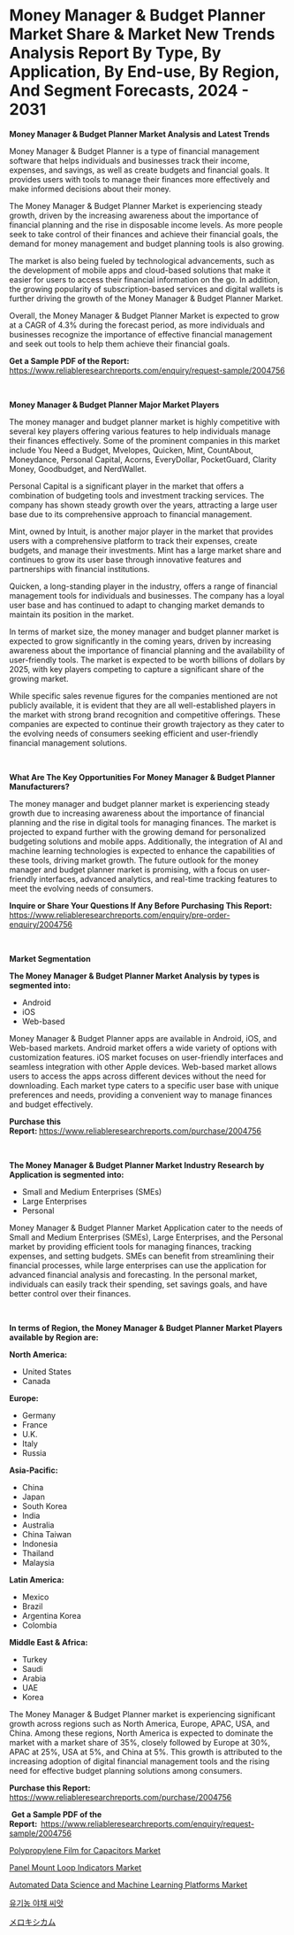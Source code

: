 <p><h1>Money Manager & Budget Planner Market Share & Market New Trends Analysis Report By Type, By Application, By End-use, By Region, And Segment Forecasts, 2024 - 2031</h1></p><p><strong>Money Manager & Budget Planner Market Analysis and Latest Trends</strong></p>
<p><p>Money Manager & Budget Planner is a type of financial management software that helps individuals and businesses track their income, expenses, and savings, as well as create budgets and financial goals. It provides users with tools to manage their finances more effectively and make informed decisions about their money.</p><p>The Money Manager & Budget Planner Market is experiencing steady growth, driven by the increasing awareness about the importance of financial planning and the rise in disposable income levels. As more people seek to take control of their finances and achieve their financial goals, the demand for money management and budget planning tools is also growing.</p><p>The market is also being fueled by technological advancements, such as the development of mobile apps and cloud-based solutions that make it easier for users to access their financial information on the go. In addition, the growing popularity of subscription-based services and digital wallets is further driving the growth of the Money Manager & Budget Planner Market.</p><p>Overall, the Money Manager & Budget Planner Market is expected to grow at a CAGR of 4.3% during the forecast period, as more individuals and businesses recognize the importance of effective financial management and seek out tools to help them achieve their financial goals.</p></p>
<p><strong>Get a Sample PDF of the Report:&nbsp;</strong> <a href="https://www.reliableresearchreports.com/enquiry/request-sample/2004756">https://www.reliableresearchreports.com/enquiry/request-sample/2004756</a></p>
<p>&nbsp;</p>
<p><strong>Money Manager & Budget Planner Major Market Players</strong></p>
<p><p>The money manager and budget planner market is highly competitive with several key players offering various features to help individuals manage their finances effectively. Some of the prominent companies in this market include You Need a Budget, Mvelopes, Quicken, Mint, CountAbout, Moneydance, Personal Capital, Acorns, EveryDollar, PocketGuard, Clarity Money, Goodbudget, and NerdWallet.</p><p>Personal Capital is a significant player in the market that offers a combination of budgeting tools and investment tracking services. The company has shown steady growth over the years, attracting a large user base due to its comprehensive approach to financial management.</p><p>Mint, owned by Intuit, is another major player in the market that provides users with a comprehensive platform to track their expenses, create budgets, and manage their investments. Mint has a large market share and continues to grow its user base through innovative features and partnerships with financial institutions.</p><p>Quicken, a long-standing player in the industry, offers a range of financial management tools for individuals and businesses. The company has a loyal user base and has continued to adapt to changing market demands to maintain its position in the market.</p><p>In terms of market size, the money manager and budget planner market is expected to grow significantly in the coming years, driven by increasing awareness about the importance of financial planning and the availability of user-friendly tools. The market is expected to be worth billions of dollars by 2025, with key players competing to capture a significant share of the growing market.</p><p>While specific sales revenue figures for the companies mentioned are not publicly available, it is evident that they are all well-established players in the market with strong brand recognition and competitive offerings. These companies are expected to continue their growth trajectory as they cater to the evolving needs of consumers seeking efficient and user-friendly financial management solutions.</p></p>
<p>&nbsp;</p>
<p><strong>What Are The Key Opportunities For Money Manager & Budget Planner Manufacturers?</strong></p>
<p><p>The money manager and budget planner market is experiencing steady growth due to increasing awareness about the importance of financial planning and the rise in digital tools for managing finances. The market is projected to expand further with the growing demand for personalized budgeting solutions and mobile apps. Additionally, the integration of AI and machine learning technologies is expected to enhance the capabilities of these tools, driving market growth. The future outlook for the money manager and budget planner market is promising, with a focus on user-friendly interfaces, advanced analytics, and real-time tracking features to meet the evolving needs of consumers.</p></p>
<p><strong>Inquire or Share Your Questions If Any Before Purchasing This Report:</strong> <a href="https://www.reliableresearchreports.com/enquiry/pre-order-enquiry/2004756">https://www.reliableresearchreports.com/enquiry/pre-order-enquiry/2004756</a></p>
<p>&nbsp;</p>
<p><strong>Market Segmentation</strong></p>
<p><strong>The Money Manager & Budget Planner Market Analysis by types is segmented into:</strong></p>
<p><ul><li>Android</li><li>iOS</li><li>Web-based</li></ul></p>
<p><p>Money Manager & Budget Planner apps are available in Android, iOS, and Web-based markets. Android market offers a wide variety of options with customization features. iOS market focuses on user-friendly interfaces and seamless integration with other Apple devices. Web-based market allows users to access the apps across different devices without the need for downloading. Each market type caters to a specific user base with unique preferences and needs, providing a convenient way to manage finances and budget effectively.</p></p>
<p><strong>Purchase this Report:&nbsp;</strong><a href="https://www.reliableresearchreports.com/purchase/2004756">https://www.reliableresearchreports.com/purchase/2004756</a></p>
<p>&nbsp;</p>
<p><strong>The Money Manager & Budget Planner Market Industry Research by Application is segmented into:</strong></p>
<p><ul><li>Small and Medium Enterprises (SMEs)</li><li>Large Enterprises</li><li>Personal</li></ul></p>
<p><p>Money Manager & Budget Planner Market Application cater to the needs of Small and Medium Enterprises (SMEs), Large Enterprises, and the Personal market by providing efficient tools for managing finances, tracking expenses, and setting budgets. SMEs can benefit from streamlining their financial processes, while large enterprises can use the application for advanced financial analysis and forecasting. In the personal market, individuals can easily track their spending, set savings goals, and have better control over their finances.</p></p>
<p>&nbsp;</p>
<p><strong>In terms of Region, the Money Manager & Budget Planner Market Players available by Region are:</strong></p>
<p>
    <p> <strong> North America: </strong>
        <ul>
            <li>United States</li>
            <li>Canada</li>
        </ul>
        </p> 
    <p> <strong> Europe: </strong>
        <ul>
            <li>Germany</li>
            <li>France</li>
            <li>U.K.</li>
            <li>Italy</li>
            <li>Russia</li>
        </ul>
        </p> 
    <p> <strong> Asia-Pacific: </strong>
        <ul>
            <li>China</li>
            <li>Japan</li>
            <li>South Korea</li>
            <li>India</li>
            <li>Australia</li>
            <li>China Taiwan</li>
            <li>Indonesia</li>
            <li>Thailand</li>
            <li>Malaysia</li>
        </ul>
        </p> 
    <p> <strong> Latin America: </strong>
        <ul>
            <li>Mexico</li>
            <li>Brazil</li>
            <li>Argentina Korea</li>
            <li>Colombia</li>
        </ul>
        </p> 
    <p> <strong> Middle East & Africa: </strong>
        <ul>
            <li>Turkey</li>
            <li>Saudi</li>
            <li>Arabia</li>
            <li>UAE</li>
            <li>Korea</li>
        </ul>
    </p>
    </p>
<p><p>The Money Manager & Budget Planner market is experiencing significant growth across regions such as North America, Europe, APAC, USA, and China. Among these regions, North America is expected to dominate the market with a market share of 35%, closely followed by Europe at 30%, APAC at 25%, USA at 5%, and China at 5%. This growth is attributed to the increasing adoption of digital financial management tools and the rising need for effective budget planning solutions among consumers.</p></p>
<p><strong>Purchase this Report: </strong><a href="https://www.reliableresearchreports.com/purchase/2004756">https://www.reliableresearchreports.com/purchase/2004756</a></p>
<p>&nbsp;<strong>Get a Sample PDF of the Report:&nbsp;&nbsp;</strong><a href="https://www.reliableresearchreports.com/enquiry/request-sample/2004756">https://www.reliableresearchreports.com/enquiry/request-sample/2004756</a></p>
<p><strong></strong></p>
<p><p><a href="https://view.publitas.com/reportprime-1/polypropylene-film-for-capacitors-market-research-report-provides-thorough-industry-overview-which-offers-an-in-depth-analysis-of-product-trends-and-new-market-divisions/">Polypropylene Film for Capacitors Market</a></p><p><a href="https://unruly-ladybug-44b.notion.site/Panel-Mount-Loop-Indicators-Market-Size-and-Examines-its-Market-Scope-with-a-Primary-Focus-on-Grow-19d4707b337f49dc841ec834bfd86a75">Panel Mount Loop Indicators Market</a></p><p><a href="https://github.com/okotobwrhuteie/Market-Research-Report-List-1/blob/main/automated-data-science-and-machine-learning-platforms-market.md">Automated Data Science and Machine Learning Platforms Market</a></p><p><a href="https://medium.com/@dolphinka10/%EC%9C%A0%EA%B8%B0%EB%86%8D-%EC%B1%84%EC%86%8C%EC%94%A8-%EC%8B%9C%EC%9E%A5-%EC%84%B1%EA%B3%B5%EC%A0%81%EC%9D%B8-%EB%B9%84%EC%A6%88%EB%8B%88%EC%8A%A4-%EC%A0%84%EB%9E%B5%EC%9D%98-%ED%95%B5%EC%8B%AC-2031%EB%85%84%EA%B9%8C%EC%A7%80-%EC%98%88%EC%83%81-3a8d335b49ed">유기농 야채 씨앗</a></p><p><a href="https://medium.com/@andrade7361/%E6%AC%A1%E3%81%AE%E6%96%87%E7%AB%A0%E3%82%92%E6%97%A5%E6%9C%AC%E8%AA%9E%E3%81%AB%E7%BF%BB%E8%A8%B3%E3%81%97%E3%81%A6%E3%81%8F%E3%81%A0%E3%81%95%E3%81%84-meloxicam%E5%B8%82%E5%A0%B4%E3%82%B7%E3%82%A7%E3%82%A2%E3%81%AE%E9%80%B2%E5%8C%96%E3%81%A8%E5%B8%82%E5%A0%B4%E6%88%90%E9%95%B7%E3%83%88%E3%83%AC%E3%83%B3%E3%83%892024%E5%B9%B4%E3%81%8B%E3%82%892031%E5%B9%B4-92426b5f4c33">メロキシカム</a></p></p>